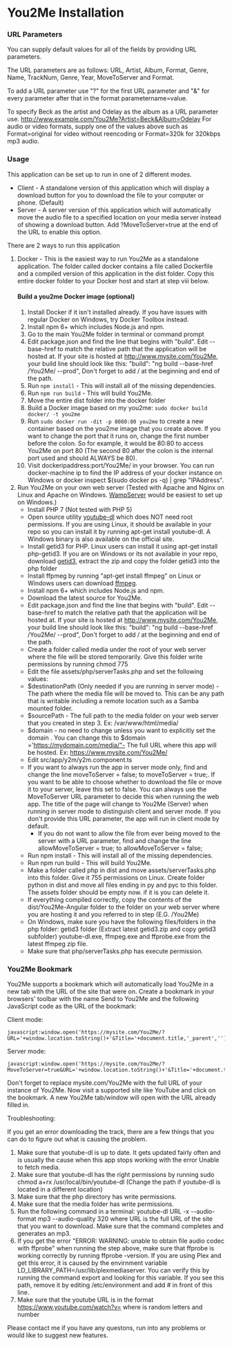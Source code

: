 # You2Me Installation

### URL Parameters
You can supply default values for all of the fields by providing URL parameters.

The URL parameters are as follows: URL, Artist, Album, Format, Genre, Name, TrackNum, Genre, Year, MoveToServer and Format. 

To add a URL parameter use "?" for the first URL parameter and "&" for every parameter after that in the format parametername=value. 

To specify Beck as the artist and Odelay as the album as a URL parameter use. http://www.example.com/You2Me?Artist=Beck&Album=Odelay For audio or video formats, supply one of the values above such as Format=original for video without reencoding or Format=320k for 320kbps mp3 audio.

### Usage
This application can be set up to run in one of 2 different modes. 

 - Client - A standalone version of this application which will display a download button for you to download the file to your computer or phone. (Default)
 - Server - A server version of this application which will automatically move the audio file to a specified location on your media server instead of showing a download button. Add ?MoveToServer=true at the end of the URL to enable this option.

There are 2 ways to run this application

1. Docker - This is the easiest way to run You2Me as a standalone application. The folder called docker contains a file called Dockerfile and a compiled version of this application in the dist folder. Copy this entire docker folder to your Docker host and start at step viii below. 
   #### Build a you2me Docker image (optional)
   1. Install Docker if it isn't installed already. If you have issues with regular Docker on Windows, try Docker Toolbox instead.
   2. Install npm 6+ which includes Node.js and npm.
   3. Go to the main You2Me folder in terminal or command prompt
   4. Edit package.json and find the line that begins with "build". Edit --base-href to match the relative path that the application will be hosted at. If your site is hosted at http://www.mysite.com/You2Me, your build line should look like this: "build": "ng build --base-href /You2Me/ --prod", Don't forget to add / at the beginning and end of the path.
   5. Run `npm install` - This will install all of the missing dependencies.
   6. Run `npm run build` - This will build You2Me.
   7. Move the entire dist folder into the docker folder
   8. Build a Docker image based on my you2me: `sudo docker build docker/ -t you2me`
   9. Run `sudo docker run -dit -p 8080:80 you2me` to create a new container based on the you2me image that you create above. If you want to change the port that it runs on, change the first number before the colon. So for example, it would be 80:80 to access You2Me on port 80 (The second 80 after the colon is the internal port used and should ALWAYS be 80).
   10. Visit dockeripaddress:port/You2Me/ in your browser. You can run docker-machine ip to find the IP address of your docker instance on Windows or docker inspect $(sudo docker ps -q) | grep \"IPAddress\".
1. Run You2Me on your own web server (Tested with Apache and Nginx on Linux and Apache on Windows. [WampServer](http://www.wampserver.com) would be easiest to set up on Windows.)
   - Install  PHP 7 (Not tested with PHP 5) 
   - Open source utility [youtube-dl](https://rg3.github.io/youtube-dl/) which does NOT need root permissions. If you are using Linux, it should be available in your repo so you can install it by running apt-get install youtube-dl. A Windows binary is also available on the official site.
   - Install getid3 for PHP. Linux users can install it using apt-get install php-getid3. If you are on Windows or its not available in your repo, download [getid3](http://getid3.sourceforge.net), extract the zip and copy the folder getid3 into the php folder
   - Install ffpmeg by running "apt-get install ffmpeg" on Linux or Windows users can download [ffmpeg](https://ffmpeg.org/).
   - Install npm 6+ which includes Node.js and npm.
   - Download the latest source for You2Me.
   - Edit package.json and find the line that begins with "build". Edit --base-href to match the relative path that the application will be hosted at. If your site is hosted at http://www.mysite.com/You2Me, your build line should look like this: "build": "ng build --base-href /You2Me/ --prod", Don't forget to add / at the beginning and end of the path.
   - Create a folder called media under the root of your web server where the file will be stored temporarily. Give this folder write permissions by running chmod 775
   - Edit the file assets/php/serverTasks.php and set the following values: 
   - $destinationPath (Only needed if you are running in server mode) - The path where the media file will be moved to. This can be any path that is writable including a remote location such as a Samba mounted folder.
   - $sourcePath - The full path to the media folder on your web server that you created in step 3. Ex: /var/www/html/media/
   - $domain - no need to change unless you want to explicitly set the domain . You can change this to $domain ='https://mydomain.com/media/"- The full URL where this app will be hosted. Ex: https://www.mysite.com/You2Me/
   - Edit src/app/y2m/y2m.component.ts 
   - If you want to always run the app in server mode only, find and change the line moveToServer = false; to moveToServer = true;. If you want to be able to choose whether to download the file or move it to your server, leave this set to false. You can always use the MoveToServer URL parameter to decide this when running the web app. The title of the page will change to You2Me (Server) when running in server mode to distinguish client and server mode. If you don't provide this URL parameter, the app  will run in client mode by default.
     - If you do not want to allow the file from ever being moved to the server with a URL parameter, find and change the line allowMoveToServer = true; to allowMoveToServer = false;
   - Run npm install - This will install all of the missing dependencies.
   - Run npm run build - This will build You2Me.
   - Make a folder called php in dist and move assets/serverTasks.php into this folder. Give it 755 permissions on Linux. Create folder python in dist and move all files ending in py and pyc to this folder. The assets folder should be empty now. if it is you can delete it.   
   - If everything compiled correctly, copy the contents of the dist/You2Me-Angular folder to the folder on your web server where you are hosting it and you referred to in step (E.G. /You2Me)
   - On Windows, make sure you have the following files/folders in the php folder: getid3 folder (Extract latest getid3.zip and copy getid3 subfolder) youtube-dl.exe, ffmpeg.exe and ffprobe.exe from the latest ffmpeg zip file.
   - Make sure that php/serverTasks.php has execute permission.

### You2Me Bookmark

You2Me supports a bookmark which will automatically load You2Me in a new tab with the URL of the site that were on. Create a bookmark in your browsers' toolbar with the name Send to You2Me and the following JavaScript code as the URL of the bookmark:

Client mode:

```
javascript:window.open('https://mysite.com/You2Me/?URL='+window.location.toString()+'&Title='+document.title,'_parent','');event.preventDefault();
```
Server mode:

```
javascript:window.open('https://mysite.com/You2Me/?MoveToServer=true&URL='+window.location.toString()+'&Title='+document.title,'_parent','');event.preventDefault();
```

Don't forget to replace mysite.com/You2Me with the full URL of your instance of You2Me. Now visit a supported site like YouTube and click on the bookmark. A new You2Me tab/window will open with the URL already filled in. 

Troubleshooting: 

If you get an error downloading the track, there are a few things that you can do to figure out what is causing the problem.

1. Make sure that youtube-dl is up to date. It gets updated fairly often and is usually the cause when this app stops working with the error Unable to fetch media.
1. Make sure that youtube-dl has the right permissions by running sudo chmod a+rx /usr/local/bin/youtube-dl (Change the path if youtube-dl is located in a different location)
1. Make sure that the php directory has write permissions.
1. Make sure that the media folder has write permissions. 
1. Run the following command in a terminal: youtube-dl URL -x --audio-format mp3 --audio-quality 320 where URL is the full URL of the site that you want to download. Make sure that the command completes and generates an mp3.
1. If you get the error "ERROR: WARNING: unable to obtain file audio codec with ffprobe" when running the step above, make sure that ffprobe is working     correctly by running ffprobe -version. If you are using Plex and get this error, it is caused by the envirnment variable LD_LIBRARY_PATH=/usr/lib/plexmediaserver. You can verify this by running the command export and looking for this variable. If you see this path, remove it by editing /etc/environment and add # in front of this line.
1. Make sure that the youtube URL is in the format https://www.youtube.com/watch?v=<YOUTUBEID> where <YOUTUBEID> is random letters and number

Please contact me if you have any questons, run into any problems or would like to suggest new features. 